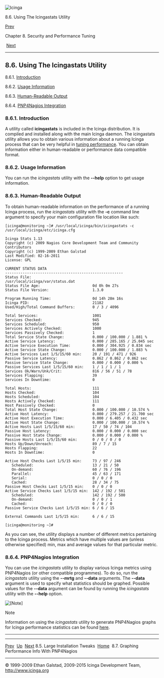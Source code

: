 ![Icinga](../images/logofullsize.png "Icinga")

8.6. Using The Icingastats Utility

[Prev](largeinstalltweaks.md) 

Chapter 8. Security and Performance Tuning

 [Next](perfgraphs.md)

* * * * *

8.6. Using The Icingastats Utility
----------------------------------

8.6.1. [Introduction](icingastats.md#introduction)

8.6.2. [Usage Information](icingastats.md#usageinfo)

8.6.3. [Human-Readable Output](icingastats.md#output)

8.6.4. [PNP4Nagios Integration](icingastats.md#integration)

### 8.6.1. Introduction

A utility called **icingastats** is included in the Icinga distribution.
It is compiled and installed along with the main Icinga daemon. The
icingastats utility allows you to obtain various information about a
running Icinga process that can be very helpful in [tuning
performance](tuning.md "8.3. Tuning Icinga For Maximum Performance").
You can obtain information either in human-readable or performance data
compatible format.

### 8.6.2. Usage Information

You can run the *icingastats* utility with the **--help** option to get
usage information.

### 8.6.3. Human-Readable Output

To obtain human-readable information on the performance of a running
Icinga process, run the *icingastats* utility with the **-c** command
line argument to specify your main configuration file location like
such:

~~~~ {.screen}
[icinga@monitoring ~]# /usr/local/icinga/bin/icingastats -c /usr/local/icinga/etc/icinga.cfg

Icinga Stats 1.13
Copyright (c) 2009 Nagios Core Development Team and Community Contributors
Copyright (c) 1999-2009 Ethan Galstad
Last Modified: 02-16-2011
License: GPL

CURRENT STATUS DATA
------------------------------------------------------
Status File:                            /usr/local/icinga/var/status.dat
Status File Age:                        0d 0h 0m 27s
Status File Version:                    1.3.0

Program Running Time:                   0d 14h 28m 16s
Icinga PID:                             21182
Used/High/Total Command Buffers:        0 / 3 / 4096

Total Services:                         1001
Services Checked:                       945
Services Scheduled:                     950
Services Actively Checked:              1000
Services Passively Checked:             1
Total Service State Change:             0.000 / 100.000 / 1.881 %
Active Service Latency:                 0.000 / 285.165 / 25.045 sec
Active Service Execution Time:          0.000 / 304.925 / 0.834 sec
Active Service State Change:            0.000 / 100.000 / 1.883 %
Active Services Last 1/5/15/60 min:     20 / 191 / 471 / 926
Passive Service Latency:                0.862 / 0.862 / 0.862 sec
Passive Service State Change:           0.000 / 0.000 / 0.000 %
Passive Services Last 1/5/15/60 min:    1 / 1 / 1 / 1
Services Ok/Warn/Unk/Crit:              816 / 56 / 51 / 78
Services Flapping:                      39
Services In Downtime:                   0

Total Hosts:                            111
Hosts Checked:                          104
Hosts Scheduled:                        104
Hosts Actively Checked:                 111
Host Passively Checked:                 0
Total Host State Change:                0.000 / 100.000 / 10.574 %
Active Host Latency:                    0.000 / 279.257 / 21.700 sec
Active Host Execution Time:             0.000 / 6.405 / 0.432 sec
Active Host State Change:               0.000 / 100.000 / 10.574 %
Active Hosts Last 1/5/15/60 min:        17 / 50 / 74 / 104
Passive Host Latency:                   0.000 / 0.000 / 0.000 sec
Passive Host State Change:              0.000 / 0.000 / 0.000 %
Passive Hosts Last 1/5/15/60 min:       0 / 0 / 0 / 0
Hosts Up/Down/Unreach:                  89 / 7 / 15
Hosts Flapping:                         22
Hosts In Downtime:                      0

Active Host Checks Last 1/5/15 min:     73 / 97 / 246
   Scheduled:                           13 / 21 / 50
   On-demand:                           60 / 76 / 196
   Parallel:                            45 / 63 / 171
   Serial:                              0 / 0 / 0
   Cached:                              28 / 34 / 75
Passive Host Checks Last 1/5/15 min:    0 / 0 / 0
Active Service Checks Last 1/5/15 min:  142 / 192 / 501
   Scheduled:                           142 / 192 / 500
   On-demand:                           0 / 0 / 1
   Cached:                              0 / 0 / 0
Passive Service Checks Last 1/5/15 min: 6 / 6 / 15

External Commands Last 1/5/15 min:      6 / 6 / 15

[icinga@monitoring ~]#
~~~~

As you can see, the utility displays a number of different metrics
pertaining to the Icinga process. Metrics which have multiple values are
(unless otherwise specified) min, max and average values for that
particular metric.

### 8.6.4. PNP4Nagios Integration

You can use the *icingastats* utility to display various Icinga metrics
using PNP4Nagios (or other compatible programmes). To do so, run the
*icingastats* utility using the **--mrtg** and **--data** arguments. The
**--data** argument is used to specify what statistics should be
graphed. Possible values for the **--data** argument can be found by
running the *icingastats* utility with the **--help** option.

![[Note]](../images/note.png)

Note

Information on using the *icingastats* utility to generate PNP4Nagios
graphs for Icinga performance statistics can be found
[here](perfgraphs.md "8.7. Graphing Performance Info With PNP4Nagios").

* * * * *

  ---------------------------------- -------------------- -------------------------------------------------
  [Prev](largeinstalltweaks.md)    [Up](ch08.md)       [Next](perfgraphs.md)
  8.5. Large Installation Tweaks     [Home](index.md)    8.7. Graphing Performance Info With PNP4Nagios
  ---------------------------------- -------------------- -------------------------------------------------

© 1999-2009 Ethan Galstad, 2009-2015 Icinga Development Team,
http://www.icinga.org
